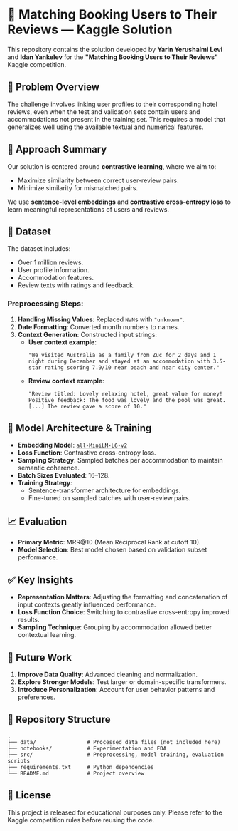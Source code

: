 
# 🏨 Matching Booking Users to Their Reviews — Kaggle Solution

This repository contains the solution developed by **Yarin Yerushalmi Levi** and **Idan Yankelev** for the **"Matching Booking Users to Their Reviews"** Kaggle competition.

## 📌 Problem Overview

The challenge involves linking user profiles to their corresponding hotel reviews, even when the test and validation sets contain users and accommodations not present in the training set. This requires a model that generalizes well using the available textual and numerical features.

## 🧠 Approach Summary

Our solution is centered around **contrastive learning**, where we aim to:
- Maximize similarity between correct user-review pairs.
- Minimize similarity for mismatched pairs.

We use **sentence-level embeddings** and **contrastive cross-entropy loss** to learn meaningful representations of users and reviews.

## 📂 Dataset

The dataset includes:
- Over 1 million reviews.
- User profile information.
- Accommodation features.
- Review texts with ratings and feedback.

### Preprocessing Steps:
1. **Handling Missing Values**: Replaced `NaN`s with `"unknown"`.
2. **Date Formatting**: Converted month numbers to names.
3. **Context Generation**: Constructed input strings:
   - **User context example**:
     ```
     "We visited Australia as a family from Zuc for 2 days and 1 night during December and stayed at an accommodation with 3.5-star rating scoring 7.9/10 near beach and near city center."
     ```
   - **Review context example**:
     ```
     "Review titled: Lovely relaxing hotel, great value for money! Positive feedback: The food was lovely and the pool was great. [...] The review gave a score of 10."
     ```

## 🧪 Model Architecture & Training

- **Embedding Model**: [`all-MiniLM-L6-v2`](https://huggingface.co/sentence-transformers/all-MiniLM-L6-v2)
- **Loss Function**: Contrastive cross-entropy loss.
- **Sampling Strategy**: Sampled batches per accommodation to maintain semantic coherence.
- **Batch Sizes Evaluated**: 16–128.
- **Training Strategy**:
  - Sentence-transformer architecture for embeddings.
  - Fine-tuned on sampled batches with user-review pairs.

## 📈 Evaluation

- **Primary Metric**: MRR@10 (Mean Reciprocal Rank at cutoff 10).
- **Model Selection**: Best model chosen based on validation subset performance.

## ✅ Key Insights

- **Representation Matters**: Adjusting the formatting and concatenation of input contexts greatly influenced performance.
- **Loss Function Choice**: Switching to contrastive cross-entropy improved results.
- **Sampling Technique**: Grouping by accommodation allowed better contextual learning.

## 🔮 Future Work

1. **Improve Data Quality**: Advanced cleaning and normalization.
2. **Explore Stronger Models**: Test larger or domain-specific transformers.
3. **Introduce Personalization**: Account for user behavior patterns and preferences.

## 📁 Repository Structure

```
.
├── data/                # Processed data files (not included here)
├── notebooks/           # Experimentation and EDA
├── src/                 # Preprocessing, model training, evaluation scripts
├── requirements.txt     # Python dependencies
└── README.md            # Project overview
```

## 📜 License

This project is released for educational purposes only. Please refer to the Kaggle competition rules before reusing the code.

